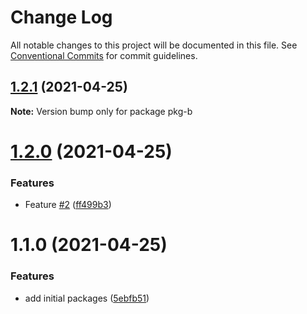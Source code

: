 # Change Log

All notable changes to this project will be documented in this file.
See [Conventional Commits](https://conventionalcommits.org) for commit guidelines.

## [1.2.1](https://github.com/midd17/lerna-monorepo/compare/pkg-b@1.2.0...pkg-b@1.2.1) (2021-04-25)

**Note:** Version bump only for package pkg-b





# [1.2.0](https://github.com/midd17/lerna-monorepo/compare/pkg-b@1.1.0...pkg-b@1.2.0) (2021-04-25)


### Features

* Feature [#2](https://github.com/midd17/lerna-monorepo/issues/2) ([ff499b3](https://github.com/midd17/lerna-monorepo/commit/ff499b376c0014164cbd7a89ec474976680049b6))





# 1.1.0 (2021-04-25)


### Features

* add initial packages ([5ebfb51](https://github.com/midd17/lerna-monorepo/commit/5ebfb5116d34cc79b1b2d22781f1696a5a4afab6))
